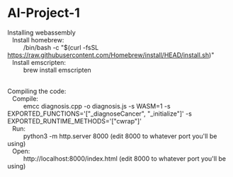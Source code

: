 # AI-Project-1

Installing webassembly <br /> 
   &ensp; Install homebrew: <br /> 
      &emsp; &emsp; /bin/bash -c "$(curl -fsSL https://raw.githubusercontent.com/Homebrew/install/HEAD/install.sh)" <br /> 
   &ensp; Install emscripten: <br /> 
      &emsp; &emsp; brew install emscripten <br /> <br /> 

Compiling the code: <br /> 
   &ensp; Compile: <br /> 
      &emsp; &emsp; emcc diagnosis.cpp -o diagnosis.js -s WASM=1 -s EXPORTED_FUNCTIONS='["_diagnoseCancer", "_initialize"]' -s EXPORTED_RUNTIME_METHODS='["cwrap"]' <br /> 
   &ensp; Run: <br /> 
      &emsp; &emsp; python3 -m http.server 8000 (edit 8000 to whatever port you'll be using) <br /> 
   &ensp; Open: <br /> 
      &emsp; &emsp; http://localhost:8000/index.html (edit 8000 to whatever port you'll be using) <br /> 
